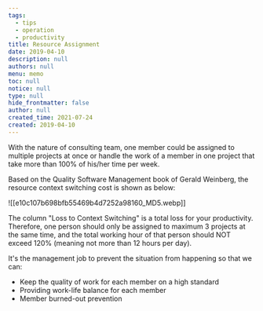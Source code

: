 ```yaml
---
tags: 
  - tips
  - operation
  - productivity
title: Resource Assignment
date: 2019-04-10
description: null
authors: null
menu: memo
toc: null
notice: null
type: null
hide_frontmatter: false
author: null
created_time: 2021-07-24
created: 2019-04-10
---
```


With the nature of consulting team, one member could be assigned to multiple projects at once or handle the work of a member in one project that take more than 100% of his/her time per week.

Based on the Quality Software Management book of Gerald Weinberg, the resource context switching cost is shown as below:

![[e10c107b698bfb55469b4d7252a98160_MD5.webp]]


The column "Loss to Context Switching" is a total loss for your productivity. Therefore, one person should only be assigned to maximum 3 projects at the same time, and the total working hour of that person should NOT exceed 120% (meaning not more than 12 hours per day).

It's the management job to prevent the situation from happening so that we can:

* Keep the quality of work for each member on a high standard
* Providing work-life balance for each member
* Member burned-out prevention